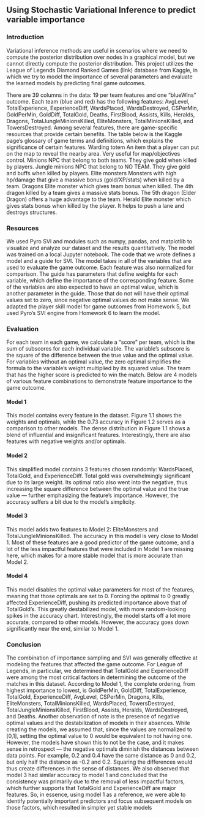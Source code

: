 ## Using Stochastic Variational Inference to predict variable importance

### Introduction
  Variational inference methods are useful in scenarios where we need to compute the posterior distribution over nodes in a graphical model, but we cannot directly compute the posterior distribution.
This project utilizes the League of Legends Diamond Ranked Games (link) database from Kaggle, in which we try to model the importance of several parameters and evaluate the learned models by predicting final game outcomes.

  There are 39 columns in the data: 19 per team features and one “blueWins” outcome. Each team (blue and red) has the following features: 
AvgLevel, TotalExperience, ExperienceDiff,
WardsPlaced, WardsDestroyed,
CSPerMin, GoldPerMin, GoldDiff, TotalGold,
Deaths, FirstBlood, Assists, Kills,
Heralds, Dragons, TotalJungleMinionsKilled, EliteMonsters,
TotalMinionsKilled, and TowersDestroyed.
Among several features, there are game-specific resources that provide certain benefits. The table below is the Kaggle page’s glossary of game terms and definitions, which explains the significance of certain features.
Warding totem
An item that a player can put on the map to reveal the nearby area. Very useful for map/objectives control.
Minions
NPC that belong to both teams. They give gold when killed by players.
Jungle minions
NPC that belong to NO TEAM. They give gold and buffs when killed by players.
Elite monsters
Monsters with high hp/damage that give a massive bonus (gold/XP/stats) when killed by a team.
Dragons
Elite monster which gives team bonus when killed. The 4th dragon killed by a team gives a massive stats bonus. The 5th dragon (Elder Dragon) offers a huge advantage to the team.
Herald
Elite monster which gives stats bonus when killed by the player. It helps to push a lane and destroys structures.


### Resources
  We used Pyro SVI and modules such as numpy, pandas, and matplotlib to visualize and analyze our dataset and the results quantitatively. The model was trained on a local Jupyter notebook.
The code that we wrote defines a model and a guide for SVI. The model takes in all of the variables that are used to evaluate the game outcome. Each feature was also normalized for comparison. The guide has parameters that define weights for each variable, which define the importance of the corresponding feature. Some of the variables are also expected to have an optimal value, which is another parameter in the guide. Those that do not will have their optimal values set to zero, since negative optimal values do not make sense.
We adapted the player skill model for game outcomes from Homework 5, but used Pyro’s SVI engine from Homework 6 to learn the model.

### Evaluation
For each team in each game, we calculate a “score” per team, which is the sum of subscores for each individual variable. The variable’s subscore is the square of the difference between the true value and the optimal value. For variables without an optimal value, the zero optimal simplifies the formula to the variable’s weight multiplied by its squared value. The team that has the higher score is predicted to win the match.
Below are 4 models of various feature combinations to demonstrate feature importance to the game outcome. 

#### Model 1
This model contains every feature in the dataset. Figure 1.1 shows the weights and optimals, while the 0.73 accuracy in Figure 1.2 serves as a comparison to other models. The dense distribution in Figure 1.1 shows a blend of influential and insignificant features. Interestingly, there are also features with negative weights and/or optimals.


#### Model 2
This simplified model contains 3 features chosen randomly: WardsPlaced, TotalGold, and ExperienceDiff. Total gold was overwhelmingly significant due to its large weight. Its optimal ratio also went into the negative, thus increasing the square difference between the optimal value and the true value — further emphasizing the feature’s importance. However, the accuracy suffers a bit due to the model’s simplicity.

#### Model 3
This model adds two features to Model 2: EliteMonsters and TotalJungleMinionsKilled. The accuracy in this model is very close to Model 1. Most of these features are a good predictor of the game outcome, and a lot of the less impactful features that were included in Model 1 are missing here, which makes for a more stable model that is more accurate than Model 2.


#### Model 4
This model disables the optimal value parameters for most of the features, meaning that those optimals are set to 0. Forcing the optimal to 0 greatly affected ExperienceDiff, pushing its predicted importance above that of TotalGold’s. This greatly destabilized model, with more random-looking spikes in the accuracy chart. Interestingly, the model starts off a lot more accurate, compared to other models. However, the accuracy goes down significantly near the end, similar to Model 1.

### Conclusion
  The combination of importance sampling and SVI was generally effective at modeling the features that affected the game outcome. For League of Legends, in particular, we determined that TotalGold and ExperienceDiff were among the most critical factors in determining the outcome of the matches in this dataset. According to Model 1, the complete ordering, from highest importance to lowest, is GoldPerMin, GoldDiff, TotalExperience, TotalGold, ExperienceDiff, AvgLevel, CSPerMin, Dragons, Kills, EliteMonsters, TotalMinionsKilled, WardsPlaced, TowersDestroyed, TotalJungleMinionsKilled, FirstBlood, Assists, Heralds, WardsDestroyed, and Deaths.
Another observation of note is the presence of negative optimal values and the destabilization of models in their absences. While creating the models, we assumed that, since the values are normalized to [0,1], setting the optimal value to 0 would be equivalent to not having one. However, the models have shown this to not be the case, and it makes sense in retrospect — the negative optimals diminish the distances between data points. For example, 0.2 and 0.4 have the same distance as 0 and 0.2, but only half the distance as -0.2 and 0.2. Squaring the differences would thus create differences in the sense of distances.
We also observed that model 3 had similar accuracy to model 1 and concluded that the consistency was primarily due to the removal of less impactful factors, which further supports that TotalGold and ExperienceDiff are major features. So, in essence, using model 1 as a reference, we were able to identify potentially important predictors and focus subsequent models on those factors, which resulted in simpler yet stable models




